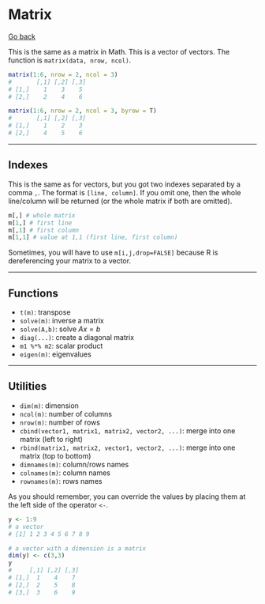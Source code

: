 # Matrix

[Go back](../../index.md)

This is the same as a matrix in Math. This is a vector of vectors. The function is `matrix(data, nrow, ncol)`.

```r
matrix(1:6, nrow = 2, ncol = 3)
#       [,1] [,2] [,3]
# [1,]    1    3    5
# [2,]    2    4    6

matrix(1:6, nrow = 2, ncol = 3, byrow = T)
#       [,1] [,2] [,3]
# [1,]    1    2    3
# [2,]    4    5    6
```

<hr class="sl">

## Indexes

This is the same as for vectors, but you got two indexes separated by a comma `,`. The format is `[line, column]`. If you omit one, then the whole line/column will be returned (or the whole matrix if both are omitted).

```r
m[,] # whole matrix
m[1,] # first line
m[,1] # first column
m[1,1] # value at 1,1 (first line, first column)
```

Sometimes, you will have to use `m[i,j,drop=FALSE]` because R is dereferencing your matrix to a vector.

<hr class="sr">

## Functions

* `t(m)`: transpose
* `solve(m)`: inverse a matrix
* `solve(A,b)`: solve $Ax=b$
* `diag(...)`: create a diagonal matrix
* `m1 %*% m2`: scalar product
* `eigen(m)`: eigenvalues

<hr class="sl">

## Utilities

* `dim(m)`: dimension
* `ncol(m)`: number of columns
* `nrow(m)`: number of rows
* `cbind(vector1, matrix1, matrix2, vector2, ...)`: merge into one matrix (left to right)
* `rbind(matrix1, matrix2, vector1, vector2, ...)`: merge into one matrix (top to bottom)
* `dimnames(m)`: column/rows names
* `colnames(m)`: column names
* `rownames(m)`: rows names

As you should remember, you can override the values by placing them at the left side of the operator `<-`.

```r
y <- 1:9
# a vector
# [1] 1 2 3 4 5 6 7 8 9

# a vector with a dimension is a matrix
dim(y) <- c(3,3)
y
#     [,1] [,2] [,3]
# [1,]  1    4    7
# [2,]  2    5    8
# [3,]  3    6    9
```